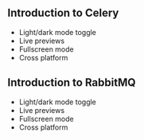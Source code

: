 
## Introduction to Celery

- Light/dark mode toggle
- Live previews
- Fullscreen mode
- Cross platform

## Introduction to RabbitMQ

- Light/dark mode toggle
- Live previews
- Fullscreen mode
- Cross platform
